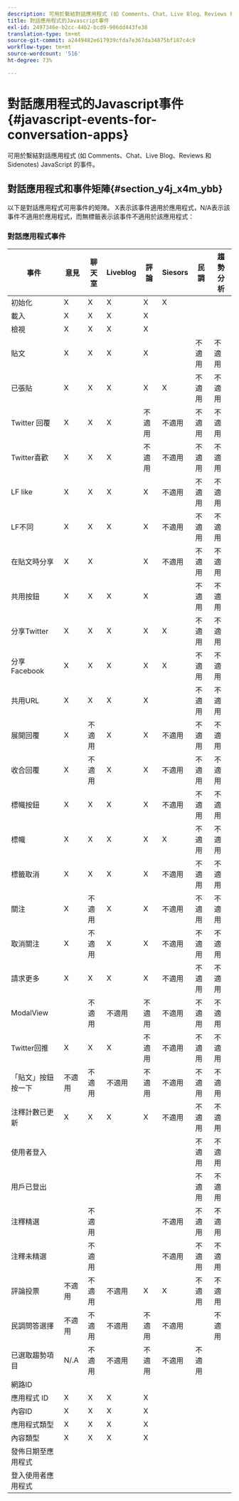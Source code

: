 ```yaml
---
description: 可用於繫結對話應用程式 (如 Comments、Chat、Live Blog、Reviews 和 Sidenotes) JavaScript 的事件。
title: 對話應用程式的Javascript事件
exl-id: 2497346e-b2cc-44b2-bcd9-906dd443fe38
translation-type: tm+mt
source-git-commit: a2449482e617939cfda7e367da34875bf187c4c9
workflow-type: tm+mt
source-wordcount: '516'
ht-degree: 73%

---
```


# 對話應用程式的Javascript事件{#javascript-events-for-conversation-apps}

可用於繫結對話應用程式 (如 Comments、Chat、Live Blog、Reviews 和 Sidenotes) JavaScript 的事件。

## 對話應用程式和事件矩陣{#section_y4j_x4m_ybb}

以下是對話應用程式可用事件的矩陣。 X表示該事件適用於應用程式，N/A表示該事件不適用於應用程式，而無標籤表示該事件不適用於該應用程式：

### 對話應用程式事件

| 事件 | 意見 | 聊天室 | Liveblog | 評論 | Siesors | 民調 | 趨勢分析 |
|---|---|---|---|---|---|---|---|
| 初始化 | X | X | X | X | X |  |  |
| 載入 | X | X | X | X |  |  |  |
| 檢視 | X | X | X | X |  |  |  |
| 貼文 | X | X | X | X |  | 不適用 | 不適用 |
| 已張貼 | X | X | X | X | X | 不適用 | 不適用 |
| Twitter 回覆 | X | X | X | 不適用 | 不適用 | 不適用 | 不適用 |
| Twitter喜歡 | X | X | X | 不適用 | 不適用 | 不適用 | 不適用 |
| LF like | X | X | X | X | 不適用 | 不適用 | 不適用 |
| LF不同 | X | X | X | X | 不適用 | 不適用 | 不適用 |
| 在貼文時分享 | X | X |  | X | 不適用 | 不適用 | 不適用 |
| 共用按鈕 | X | X | X | X |  | 不適用 | 不適用 |
| 分享Twitter | X | X | X | X | X | 不適用 | 不適用 |
| 分享Facebook | X | X | X | X | X | 不適用 | 不適用 |
| 共用URL | X | X | X | X |  | 不適用 | 不適用 |
| 展開回覆 | X | 不適用 | X | X | 不適用 | 不適用 | 不適用 |
| 收合回覆 | X | 不適用 | X | X | 不適用 | 不適用 | 不適用 |
| 標幟按鈕 | X | X | X | X | 不適用 | 不適用 | 不適用 |
| 標幟 | X | X | X | X | X | 不適用 | 不適用 |
| 標籤取消 | X | X | X | X | 不適用 | 不適用 | 不適用 |
| 關注 | X | 不適用 | X | X | 不適用 | 不適用 | 不適用 |
| 取消關注 | X | 不適用 | X | X | 不適用 | 不適用 | 不適用 |
| 請求更多 | X | X | X | X | 不適用 | 不適用 | 不適用 |
| ModalView |  | 不適用 | 不適用 | 不適用 | 不適用 | 不適用 | 不適用 |
| Twitter回推 | X | X | X | 不適用 | 不適用 | 不適用 | 不適用 |
| 「貼文」按鈕按一下 | 不適用 | 不適用 | 不適用 | 不適用 | 不適用 | 不適用 | 不適用 |
| 注釋計數已更新 | X | X | X | X | 不適用 | 不適用 | 不適用 |
| 使用者登入 |  |  |  |  |  | 不適用 | 不適用 |
| 用戶已登出 |  |  |  |  |  | 不適用 | 不適用 |
| 注釋精選 |  | 不適用 |  |  | 不適用 | 不適用 | 不適用 |
| 注釋未精選 |  | 不適用 |  |  | 不適用 | 不適用 | 不適用 |
| 評論投票 | 不適用 | 不適用 | 不適用 | X | X | 不適用 | 不適用 |
| 民調問答選擇 | 不適用 | 不適用 | 不適用 | 不適用 | 不適用 |  | 不適用 |
| 已選取趨勢項目 | N/.A | 不適用 | 不適用 | 不適用 | 不適用 | 不適用 |  |
| 網路ID |  |  |  |  |  |  |  |
| 應用程式 ID | X | X | X | X |  |  |  |
| 內容ID | X | X | X | X |  |  |  |
| 應用程式類型 | X | X | X | X |  |  |  |
| 內容類型 | X | X | X | X |  |  |  |
| 發佈日期至應用程式 |  |  |  |  |  |  |  |
| 登入使用者應用程式 |  |  |  |  |  |  |  |
